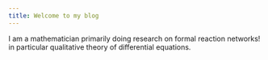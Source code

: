 ```yaml
---
title: Welcome to my blog
---
```

I am a mathematician primarily doing research on formal reaction networks! in particular qualitative theory of differential equations.
